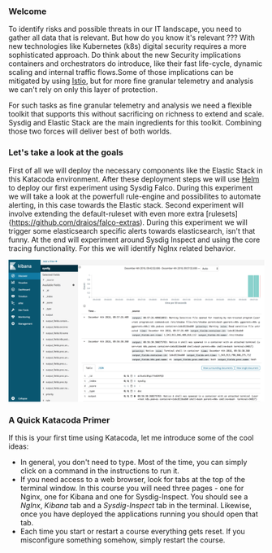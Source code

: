### Welcome

To identify risks and possible threats in our IT landscape, you need to gather all data that is relevant. But how do you know it's relevant ??? With new technologies like Kubernetes (k8s) digital security requires a more sophisticated approach. Do think about the new Security implications containers and orchestrators do introduce, like their fast life-cycle, dynamic scaling and internal traffic flows.Some of those implications can be mitigated by using [Istio](https://istio.io/), but for more fine granular telemetry and analysis we can't rely on only this layer of protection.

For such tasks as fine granular telemetry and analysis we need a flexible toolkit that supports this without sacrificing on richness to extend and scale. 
Sysdig and Elastic Stack are the main ingredients for this toolkit. Combining those two forces will deliver best of both worlds.

### Let's take a look at the goals

First of all we will deploy the necessary components like the Elastic Stack in this Katacoda environment. After these deployment steps we will use [Helm](https://helm.sh/) to deploy our first experiment using Sysdig Falco. During this experiment we will take a look at the powerfull rule-engine and possibilites to automate alerting, in this case towards the Elastic stack. Second experiment will involve extending the default-ruleset with even more extra [rulesets]{https://github.com/draios/falco-extras). During this experiment we will trigger some elasticsearch specific alerts towards elasticsearch, isn't that funny.
At the end will experiment around Sysdig Inspect and using the core tracing functionality. For this we will identify NgInx related behavior.

![Kibana Example](https://raw.githubusercontent.com/avwsolutions/katacoda-scenarios/master/setup-your-digital-forensics-platform/images/example1.png)

### A Quick Katacoda Primer
If this is your first time using Katacoda, let me introduce some of the cool ideas:

* In general, you don't need to type.  Most of the time, you can simply click on a command in the instructions to run it.
* If you need access to a web browser, look for tabs at the top of the terminal window. In this course you will need three pages - one for Nginx, one for Kibana and one for Sysdig-Inspect. You should see a *NgInx*, *Kibana* tab and a *Sysdig-Inspect* tab in the terminal. Likewise, once you have deployed the applications running you should open that tab.
* Each time you start or restart a course everything gets reset. If you misconfigure something somehow, simply restart the course.
